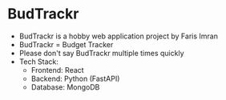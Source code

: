 # BudTrackr

- BudTrackr is a hobby web application project by Faris Imran
- BudTrackr = Budget Tracker
- Please don't say BudTrackr multiple times quickly
- Tech Stack:
  - Frontend: React
  - Backend: Python (FastAPI)
  - Database: MongoDB
